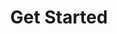 ---
title: Get Started
description: Learn the fundamental concepts and terminology to start building your blockchain using the Substrate framework.
link: /quick-start/
order: 1
featured_image: "../media/images/get-started.png"
bodyLinkOneTitle: Blockchain Basics
bodyLinkOneURL: /main-docs/fundamentals/blockchain-basics/
bodyLinkTwoTitle: Why Substate?
bodyLinkTwoURL: /main-docs/fundamentals/why-substrate/
bodyLinkThreeTitle: Architecture
bodyLinkThreeURL: /main-docs/fundamentals/architecture/
---